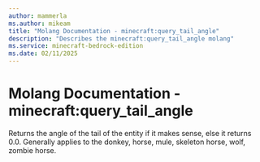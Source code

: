 ```yaml
---
author: mammerla
ms.author: mikeam
title: "Molang Documentation - minecraft:query_tail_angle"
description: "Describes the minecraft:query_tail_angle molang"
ms.service: minecraft-bedrock-edition
ms.date: 02/11/2025 
---
```


# Molang Documentation - minecraft:query_tail_angle

Returns the angle of the tail of the entity if it makes sense, else it returns 0.0. Generally applies to the donkey, horse, mule, skeleton horse, wolf, zombie horse.
